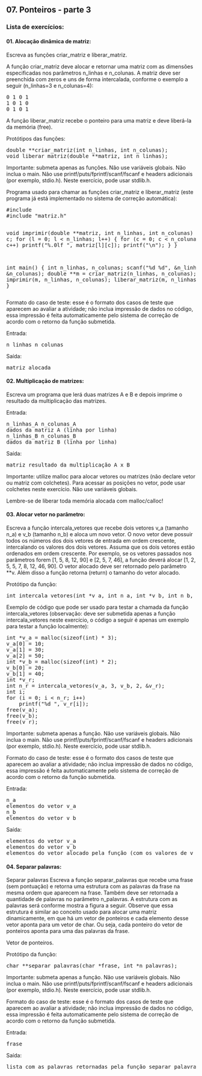 <h2>07. Ponteiros - parte 3</h2>

<h3>Lista de exercícios:</h3>

<h4>01. Alocação dinâmica de matriz:</h4>
Escreva as funções criar_matriz e liberar_matriz.
<p>
A função criar_matriz deve alocar e retornar uma matriz com as dimensões especificadas nos parâmetros n_linhas e n_colunas. A matriz deve ser preenchida com zeros e uns de forma intercalada, conforme o exemplo a seguir (n_linhas=3 e n_colunas=4):
<pre>
0 1 0 1
1 0 1 0
0 1 0 1
</pre>
A função liberar_matriz recebe o ponteiro para uma matriz e deve liberá-la da memória (free).
<p>
Protótipos das funções:
<pre>
double **criar_matriz(int n_linhas, int n_colunas);
void liberar_matriz(double **matriz, int n_linhas);
</pre>
Importante: submeta apenas as funções. Não use variáveis globais. Não inclua o main. Não use printf/puts/fprintf/scanf/fscanf e headers adicionais (por exemplo, stdio.h). Neste exercício, pode usar stdlib.h.
<p>
Programa usado para chamar as funções criar_matriz e liberar_matriz (este programa já está implementado no sistema de correção automática):
<pre>
#include <stdio.h>
#include "matriz.h"

void imprimir(double **matriz, int n_linhas, int n_colunas) {
    int l, c;
    for (l = 0; l < n_linhas; l++) {
        for (c = 0; c < n_colunas; c++)
            printf("%.0lf ", matriz[l][c]);
        printf("\n");
    }
}

int main() {
    int n_linhas, n_colunas;
    scanf("%d %d", &n_linhas, &n_colunas);
    double **m = criar_matriz(n_linhas, n_colunas);
    imprimir(m, n_linhas, n_colunas);
    liberar_matriz(m, n_linhas);
    return 0;
}
</pre>
Formato do caso de teste: esse é o formato dos casos de teste que aparecem ao avaliar a atividade; não inclua impressão de dados no código, essa impressão é feita automaticamente pelo sistema de correção de acordo com o retorno da função submetida.
<p>
Entrada:
<pre>
n_linhas n_colunas
</pre>
Saída:
<pre>
matriz alocada
</pre>


<h4>02. Multiplicação de matrizes:</h4>
Escreva um programa que lerá duas matrizes A e B e depois imprime o resultado da multiplicação das matrizes.
<p>
Entrada:
<pre>
n_linhas_A n_colunas_A
dados da matriz A (linha por linha)
n_linhas_B n_colunas_B
dados da matriz B (linha por linha)
</pre>
Saída:
<pre>
matriz resultado da multiplicação A x B
</pre>
Importante: utilize malloc para alocar vetores ou matrizes (não declare vetor ou matriz com colchetes). Para acessar as posições no vetor, pode usar colchetes neste exercício. Não use variáveis globais.
<p>
Lembre-se de liberar toda memória alocada com malloc/calloc!


<h4>03. Alocar vetor no parâmetro:</h4>
Escreva a função intercala_vetores que recebe dois vetores v_a (tamanho n_a) e v_b (tamanho n_b) e aloca um novo vetor. O novo vetor deve possuir todos os números dos dois vetores de entrada em ordem crescente, intercalando os valores dos dois vetores. Assuma que os dois vetores estão ordenados em ordem crescente. Por exemplo, se os vetores passados nos parâmetros forem [1, 5, 8, 12, 90] e [2, 5, 7, 46], a função deverá alocar [1, 2, 5, 5, 7, 8, 12, 46, 90]. O vetor alocado deve ser retornado pelo parâmetro **v. Além disso a função retorna (return) o tamanho do vetor alocado.
<p>
Protótipo da função:
<pre>
int intercala_vetores(int *v_a, int n_a, int *v_b, int n_b, int **v);
</pre>
Exemplo de código que pode ser usado para testar a chamada da função intercala_vetores (observação: deve ser submetida apenas a função intercala_vetores neste exercício, o código a seguir é apenas um exemplo para testar a função localmente):
<pre>
int *v_a = malloc(sizeof(int) * 3);
v_a[0] = 10;
v_a[1] = 30;
v_a[2] = 50;
int *v_b = malloc(sizeof(int) * 2);
v_b[0] = 20;
v_b[1] = 40;
int *v_r;
int n_r = intercala_vetores(v_a, 3, v_b, 2, &v_r);
int i;
for (i = 0; i < n_r; i++)
	printf("%d ", v_r[i]);
free(v_a);
free(v_b);
free(v_r);
</pre>
Importante: submeta apenas a função. Não use variáveis globais. Não inclua o main. Não use printf/puts/fprintf/scanf/fscanf e headers adicionais (por exemplo, stdio.h). Neste exercício, pode usar stdlib.h.
<p>
Formato do caso de teste: esse é o formato dos casos de teste que aparecem ao avaliar a atividade; não inclua impressão de dados no código, essa impressão é feita automaticamente pelo sistema de correção de acordo com o retorno da função submetida.
<p>
Entrada:
<pre>
n_a
elementos do vetor v_a
n_b
elementos do vetor v_b
</pre>
Saída:
<pre>
elementos do vetor v_a
elementos do vetor v_b
elementos do vetor alocado pela função (com os valores de v_a e v_b intercalados e em ordem crescente)
</pre>

<h4>04. Separar palavras:</h4>
Separar palavras
Escreva a função separar_palavras que recebe uma frase (sem pontuação) e retorna uma estrutura com as palavras da frase na mesma ordem que aparecem na frase. Também deve ser retornada a quantidade de palavras no parâmetro n_palavras. A estrutura com as palavras será conforme mostra a figura a seguir. Observe que essa estrutura é similar ao conceito usado para alocar uma matriz dinamicamente, em que há um vetor de ponteiros e cada elemento desse vetor aponta para um vetor de char. Ou seja, cada ponteiro do vetor de ponteiros aponta para uma das palavras da frase.
<p>
Vetor de ponteiros.
<p>
Protótipo da função:
<pre>
char **separar_palavras(char *frase, int *n_palavras);
</pre>
Importante: submeta apenas a função. Não use variáveis globais. Não inclua o main. Não use printf/puts/fprintf/scanf/fscanf e headers adicionais (por exemplo, stdio.h). Neste exercício, pode usar stdlib.h.
<p>
Formato do caso de teste: esse é o formato dos casos de teste que aparecem ao avaliar a atividade; não inclua impressão de dados no código, essa impressão é feita automaticamente pelo sistema de correção de acordo com o retorno da função submetida.
<p>
Entrada:
<pre>
frase
</pre>
Saída:
<pre>
lista com as palavras retornadas pela função separar_palavras
</pre>
